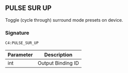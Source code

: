 ## PULSE SUR UP

Toggle (cycle through) surround mode presets on device.


### Signature

`C4:PULSE_SUR_UP`


| Parameter | Description |
| --- | --- |
| int | Output Binding ID |